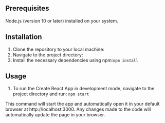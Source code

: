 ## Prerequisites

 Node.js (version 10 or later) installed on your system.

## Installation

1. Clone the repository to your local machine:
2. Navigate to the project directory:
3. Install the necessary dependencies using npm:`npm install`

## Usage

1. To run the Create React App in development mode, navigate to the project directory and run: `npm start`

This command will start the app and automatically open it in your default browser at http://localhost:3000. Any changes made to the code will automatically update the page in your browser.


